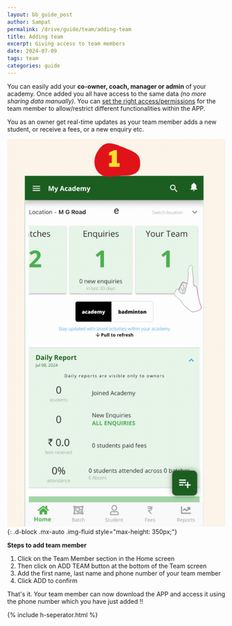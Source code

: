 ```yaml
---
layout: bb_guide_post
author: Sampat
permalink: /drive/guide/team/adding-team
title: Adding team
excerpt: Giving access to team members
date: 2024-07-09
tags: team
categories: guide
---
```


You can easily add your **co-owner, coach, manager or admin** of your academy. Once added you all have access to the same data *(no more sharing data manually)*.
You can [set the right access/permissions](/drive/guide/team-permissions) for the team member to allow/restrict different functionalities within the APP. 


You as an owner get real-time updates as your team member adds a new student, or receive a fees, or a new enquiry etc. 

![Steps to add a team member](/assets/img/guide/adding-team.gif){: .d-block .mx-auto .img-fluid style="max-height: 350px;"} 

**Steps to add team member**

 1. Click on the Team Member section in the Home screen
 2. Then click on ADD TEAM button at the bottom of the Team screen
 3. Add the first name, last name and phone number of your team member
 4. Click ADD to confirm

 

That's it. Your team member can now download the APP and access it using the phone number which you have just added !!

{% include h-seperator.html %}
